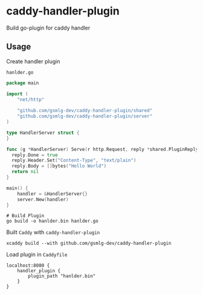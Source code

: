 # caddy-handler-plugin

Build go-plugin for caddy handler

## Usage

Create handler plugin

`hanlder.go`

```go
package main

import (
    "net/http"    
    
    "github.com/gsmlg-dev/caddy-handler-plugin/shared"
    "github.com/gsmlg-dev/caddy-handler-plugin/server"
)

type HandlerServer struct {
}

func (g *HandlerServer) Serve(r http.Request, reply *shared.PluginReply) error {
  reply.Done = true
  reply.Header.Set("Content-Type", "text/plain")
  reply.Body = []bytes("Hello World")
  return nil
}

main() {
    handler = &HandlerServer{}
    server.New(handler)
}
```

```shell
# Build Plugin
go build -o hanlder.bin hanlder.go
```

Built `Caddy` with `caddy-handler-plugin`

```shell
xcaddy build --with github.com/gsmlg-dev/caddy-handler-plugin
```

Load plugin in `Caddyfile`

```caddyfile
localhost:8080 {
    handler_plugin {
        plugin_path "hanlder.bin"
    }
}
```
